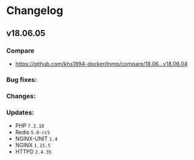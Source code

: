 # Changelog

## v18.06.05

### Compare

* https://github.com/khs1994-docker/lnmp/compare/18.06...v18.06.04

### Bug fixes:

### Changes:

### Updates:

* PHP `7.2.10`
* Redis `5.0-rc5`
* NGINX-UNIT `1.4`
* NGINX `1.15.5`
* HTTPD `2.4.35`

